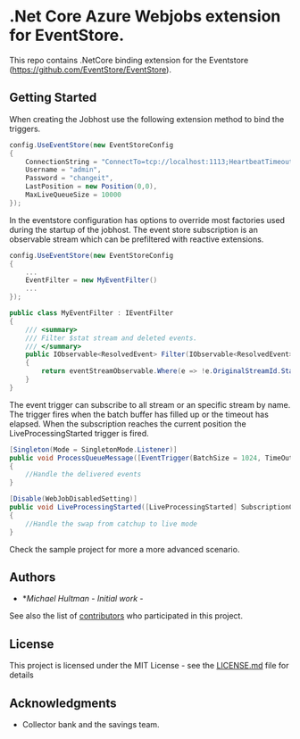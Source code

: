 # .Net Core Azure Webjobs extension for EventStore.

This repo contains .NetCore binding extension for the Eventstore (https://github.com/EventStore/EventStore).

## Getting Started

When creating the Jobhost use the following extension method to bind the triggers.

```csharp
config.UseEventStore(new EventStoreConfig
{
    ConnectionString = "ConnectTo=tcp://localhost:1113;HeartbeatTimeout=20000",
    Username = "admin",
    Password = "changeit",
    LastPosition = new Position(0,0),
    MaxLiveQueueSize = 10000
});
```

In the eventstore configuration has options to override most factories used during the startup of the jobhost. The event store subscription is an observable stream which can be prefiltered with reactive extensions.

```csharp
config.UseEventStore(new EventStoreConfig
{
    ...
    EventFilter = new MyEventFilter()
    ...
});

public class MyEventFilter : IEventFilter
{   
    /// <summary>
    /// Filter $stat stream and deleted events.
    /// </summary>                
    public IObservable<ResolvedEvent> Filter(IObservable<ResolvedEvent> eventStreamObservable)
    {
        return eventStreamObservable.Where(e => !e.OriginalStreamId.StartsWith("$") && e.Event.EventType != "$streamDeleted");
    }
}
```

The event trigger can subscribe to all stream or an specific stream by name. The trigger fires when the batch buffer has filled up or the timeout has elapsed. When the subscription reaches the current position the LiveProcessingStarted trigger is fired. 

```csharp        
[Singleton(Mode = SingletonMode.Listener)]
public void ProcessQueueMessage([EventTrigger(BatchSize = 1024, TimeOutInMilliSeconds = 20)] IEnumerable<ResolvedEvent> events)
{
    //Handle the delivered events
}

[Disable(WebJobDisabledSetting)]
public void LiveProcessingStarted([LiveProcessingStarted] SubscriptionContext context)
{
    //Handle the swap from catchup to live mode
}
```

Check the sample project for more a more advanced scenario.

## Authors

* **Michael Hultman* - *Initial work* -

See also the list of [contributors](https://github.com/haderach75/Webjobs.Extensions.NetCore.Eventstore/graphs/contributors) who participated in this project.

## License

This project is licensed under the MIT License - see the [LICENSE.md](LICENSE) file for details

## Acknowledgments

* Collector bank and the savings team.
